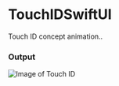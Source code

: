 # TouchIDSwiftUI
Touch ID concept animation..

### Output 
![Image of Touch ID](https://github.com/TheAppWizard/TouchIDSwiftUI/blob/main/touchidoutput.png)
